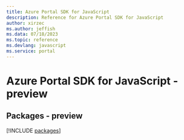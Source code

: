 ```yaml
---
title: Azure Portal SDK for JavaScript
description: Reference for Azure Portal SDK for JavaScript
author: xirzec
ms.author: jeffish
ms.data: 07/18/2023
ms.topic: reference
ms.devlang: javascript
ms.service: portal
---
```

# Azure Portal SDK for JavaScript - preview
## Packages - preview
[!INCLUDE [packages](portal-index.md)]